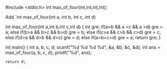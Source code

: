 

#include <stdio.h>
int max_of_four(int,int,int,int);

Add `int max_of_four(int a, int b, int c, int d)


int max_of_four(int a,int b,int c,int d)
{
    int gre;
    if(a>b && a >c && a >d)
        gre = a;
    else if(b>a && b>c && b>d)
        gre = b;
    else if(c>a && c>b && c>d)
        gre = c;
    else if(d>a && d>b && d>c)
        gre = d;
    else if(a=b=c=d)
        gre = a;
return gre;
}

int main() {
    int a, b, c, d;
    scanf("%d %d %d %d", &a, &b, &c, &d);
    int ans = max_of_four(a, b, c, d);
    printf("%d", ans);
    
    return 0;
